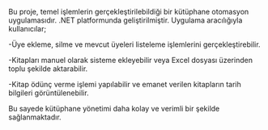 Bu proje, temel işlemlerin gerçekleştirilebildiği bir kütüphane otomasyon uygulamasıdır. .NET platformunda geliştirilmiştir. Uygulama aracılığıyla kullanıcılar;

-Üye ekleme, silme ve mevcut üyeleri listeleme işlemlerini gerçekleştirebilir.

-Kitapları manuel olarak sisteme ekleyebilir veya Excel dosyası üzerinden toplu şekilde aktarabilir.

-Kitap ödünç verme işlemi yapılabilir ve emanet verilen kitapların tarih bilgileri görüntülenebilir.

Bu sayede kütüphane yönetimi daha kolay ve verimli bir şekilde sağlanmaktadır.
